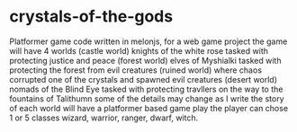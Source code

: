 # crystals-of-the-gods
Platformer game code written in melonjs, for a web game project
the game will have 4 worlds 
(castle world) knights of the white rose tasked with protecting justice and peace
(forest world) elves of Myshialki tasked with protecting the forest from evil creatures
(ruined world) where chaos corrupted one of the crystals and spawned evil creatures
(desert world) nomads of the Blind Eye tasked with protecting travllers on the way to the
fountains of Talithumn some of the details may change as I write the story of each world 
will have a platformer based game play the player can chose 1 or 5 classes wizard, warrior,
ranger, dwarf, witch.
